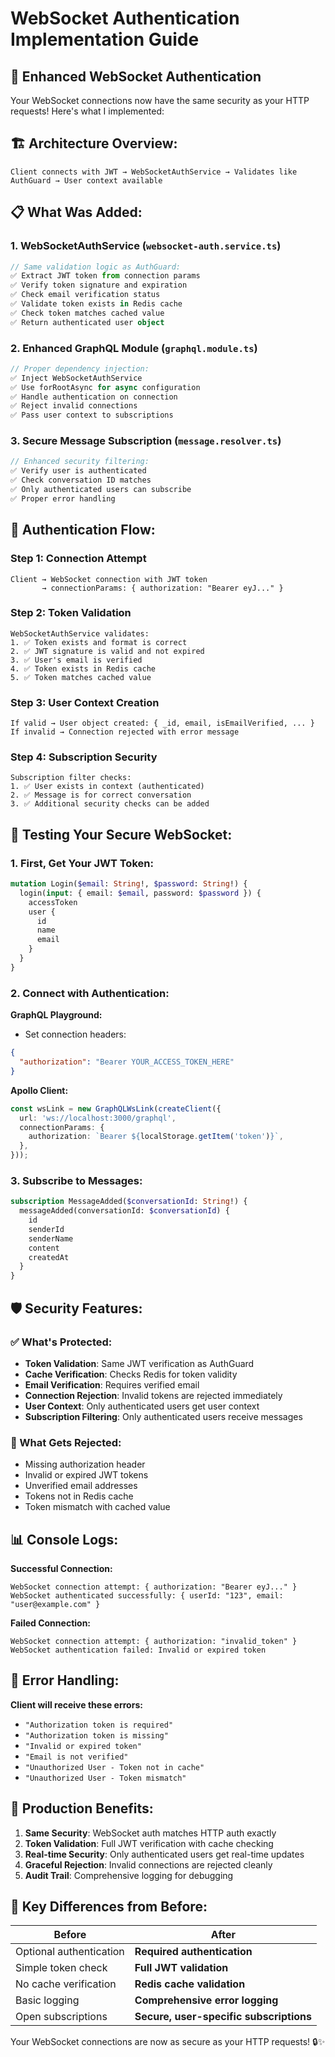 # WebSocket Authentication Implementation Guide

## 🔐 **Enhanced WebSocket Authentication**

Your WebSocket connections now have the same security as your HTTP requests! Here's what I implemented:

## 🏗️ **Architecture Overview:**

```
Client connects with JWT → WebSocketAuthService → Validates like AuthGuard → User context available
```

## 📋 **What Was Added:**

### **1. WebSocketAuthService** (`websocket-auth.service.ts`)
```typescript
// Same validation logic as AuthGuard:
✅ Extract JWT token from connection params
✅ Verify token signature and expiration
✅ Check email verification status
✅ Validate token exists in Redis cache
✅ Check token matches cached value
✅ Return authenticated user object
```

### **2. Enhanced GraphQL Module** (`graphql.module.ts`)
```typescript
// Proper dependency injection:
✅ Inject WebSocketAuthService
✅ Use forRootAsync for async configuration
✅ Handle authentication on connection
✅ Reject invalid connections
✅ Pass user context to subscriptions
```

### **3. Secure Message Subscription** (`message.resolver.ts`)
```typescript
// Enhanced security filtering:
✅ Verify user is authenticated
✅ Check conversation ID matches
✅ Only authenticated users can subscribe
✅ Proper error handling
```

## 🔄 **Authentication Flow:**

### **Step 1: Connection Attempt**
```
Client → WebSocket connection with JWT token
       → connectionParams: { authorization: "Bearer eyJ..." }
```

### **Step 2: Token Validation**
```
WebSocketAuthService validates:
1. ✅ Token exists and format is correct
2. ✅ JWT signature is valid and not expired
3. ✅ User's email is verified
4. ✅ Token exists in Redis cache
5. ✅ Token matches cached value
```

### **Step 3: User Context Creation**
```
If valid → User object created: { _id, email, isEmailVerified, ... }
If invalid → Connection rejected with error message
```

### **Step 4: Subscription Security**
```
Subscription filter checks:
1. ✅ User exists in context (authenticated)
2. ✅ Message is for correct conversation
3. ✅ Additional security checks can be added
```

## 🧪 **Testing Your Secure WebSocket:**

### **1. First, Get Your JWT Token:**
```graphql
mutation Login($email: String!, $password: String!) {
  login(input: { email: $email, password: $password }) {
    accessToken
    user {
      id
      name
      email
    }
  }
}
```

### **2. Connect with Authentication:**

**GraphQL Playground:**
- Set connection headers:
```json
{
  "authorization": "Bearer YOUR_ACCESS_TOKEN_HERE"
}
```

**Apollo Client:**
```typescript
const wsLink = new GraphQLWsLink(createClient({
  url: 'ws://localhost:3000/graphql',
  connectionParams: {
    authorization: `Bearer ${localStorage.getItem('token')}`,
  },
}));
```

### **3. Subscribe to Messages:**
```graphql
subscription MessageAdded($conversationId: String!) {
  messageAdded(conversationId: $conversationId) {
    id
    senderId
    senderName
    content
    createdAt
  }
}
```

## 🛡️ **Security Features:**

### **✅ What's Protected:**
- **Token Validation**: Same JWT verification as AuthGuard
- **Cache Verification**: Checks Redis for token validity
- **Email Verification**: Requires verified email
- **Connection Rejection**: Invalid tokens are rejected immediately
- **User Context**: Only authenticated users get user context
- **Subscription Filtering**: Only authenticated users receive messages

### **🚫 What Gets Rejected:**
- Missing authorization header
- Invalid or expired JWT tokens
- Unverified email addresses
- Tokens not in Redis cache
- Token mismatch with cached value

## 📊 **Console Logs:**

**Successful Connection:**
```
WebSocket connection attempt: { authorization: "Bearer eyJ..." }
WebSocket authenticated successfully: { userId: "123", email: "user@example.com" }
```

**Failed Connection:**
```
WebSocket connection attempt: { authorization: "invalid_token" }
WebSocket authentication failed: Invalid or expired token
```

## 🔧 **Error Handling:**

**Client will receive these errors:**
- `"Authorization token is required"`
- `"Authorization token is missing"`
- `"Invalid or expired token"`
- `"Email is not verified"`
- `"Unauthorized User - Token not in cache"`
- `"Unauthorized User - Token mismatch"`

## 🚀 **Production Benefits:**

1. **Same Security**: WebSocket auth matches HTTP auth exactly
2. **Token Validation**: Full JWT verification with cache checking
3. **Real-time Security**: Only authenticated users get real-time updates
4. **Graceful Rejection**: Invalid connections are rejected cleanly
5. **Audit Trail**: Comprehensive logging for debugging

## 🎯 **Key Differences from Before:**

| Before | After |
|--------|-------|
| Optional authentication | **Required authentication** |
| Simple token check | **Full JWT validation** |
| No cache verification | **Redis cache validation** |
| Basic logging | **Comprehensive error logging** |
| Open subscriptions | **Secure, user-specific subscriptions** |

Your WebSocket connections are now as secure as your HTTP requests! 🔒✨
